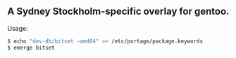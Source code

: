 ## A Sydney Stockholm-specific overlay for gentoo.

Usage:

```bash
$ echo "dev-db/bitset ~amd64" >> /etc/portage/package.keywords
$ emerge bitset
```

